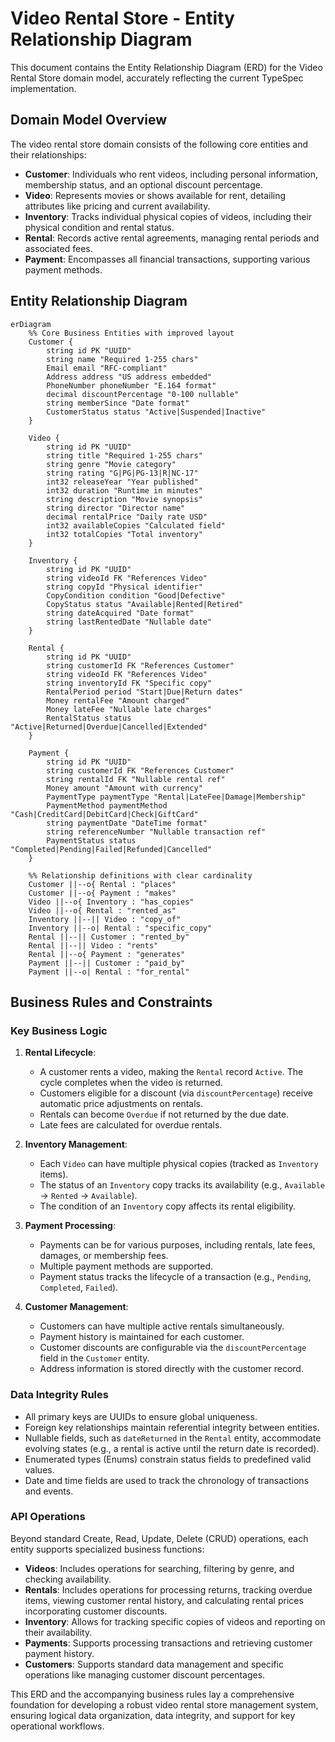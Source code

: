 # Video Rental Store - Entity Relationship Diagram

This document contains the Entity Relationship Diagram (ERD) for the Video Rental Store domain model, accurately reflecting the current TypeSpec implementation.

## Domain Model Overview

The video rental store domain consists of the following core entities and their relationships:

- **Customer**: Individuals who rent videos, including personal information, membership status, and an optional discount percentage.
- **Video**: Represents movies or shows available for rent, detailing attributes like pricing and current availability.
- **Inventory**: Tracks individual physical copies of videos, including their physical condition and rental status.
- **Rental**: Records active rental agreements, managing rental periods and associated fees.
- **Payment**: Encompasses all financial transactions, supporting various payment methods.

## Entity Relationship Diagram

```mermaid
erDiagram
    %% Core Business Entities with improved layout
    Customer {
        string id PK "UUID"
        string name "Required 1-255 chars"
        Email email "RFC-compliant"
        Address address "US address embedded"
        PhoneNumber phoneNumber "E.164 format"
        decimal discountPercentage "0-100 nullable"
        string memberSince "Date format"
        CustomerStatus status "Active|Suspended|Inactive"
    }

    Video {
        string id PK "UUID"
        string title "Required 1-255 chars"
        string genre "Movie category"
        string rating "G|PG|PG-13|R|NC-17"
        int32 releaseYear "Year published"
        int32 duration "Runtime in minutes"
        string description "Movie synopsis"
        string director "Director name"
        decimal rentalPrice "Daily rate USD"
        int32 availableCopies "Calculated field"
        int32 totalCopies "Total inventory"
    }

    Inventory {
        string id PK "UUID"
        string videoId FK "References Video"
        string copyId "Physical identifier"
        CopyCondition condition "Good|Defective"
        CopyStatus status "Available|Rented|Retired"
        string dateAcquired "Date format"
        string lastRentedDate "Nullable date"
    }

    Rental {
        string id PK "UUID"
        string customerId FK "References Customer"
        string videoId FK "References Video"
        string inventoryId FK "Specific copy"
        RentalPeriod period "Start|Due|Return dates"
        Money rentalFee "Amount charged"
        Money lateFee "Nullable late charges"
        RentalStatus status "Active|Returned|Overdue|Cancelled|Extended"
    }

    Payment {
        string id PK "UUID"
        string customerId FK "References Customer"
        string rentalId FK "Nullable rental ref"
        Money amount "Amount with currency"
        PaymentType paymentType "Rental|LateFee|Damage|Membership"
        PaymentMethod paymentMethod "Cash|CreditCard|DebitCard|Check|GiftCard"
        string paymentDate "DateTime format"
        string referenceNumber "Nullable transaction ref"
        PaymentStatus status "Completed|Pending|Failed|Refunded|Cancelled"
    }

    %% Relationship definitions with clear cardinality
    Customer ||--o{ Rental : "places"
    Customer ||--o{ Payment : "makes"
    Video ||--o{ Inventory : "has_copies"
    Video ||--o{ Rental : "rented_as"
    Inventory ||--|| Video : "copy_of"
    Inventory ||--o| Rental : "specific_copy"
    Rental ||--|| Customer : "rented_by"
    Rental ||--|| Video : "rents"
    Rental ||--o{ Payment : "generates"
    Payment ||--|| Customer : "paid_by"
    Payment ||--o| Rental : "for_rental"
```

## Business Rules and Constraints

### Key Business Logic

1. **Rental Lifecycle**:

   - A customer rents a video, making the `Rental` record `Active`. The cycle completes when the video is returned.
   - Customers eligible for a discount (via `discountPercentage`) receive automatic price adjustments on rentals.
   - Rentals can become `Overdue` if not returned by the due date.
   - Late fees are calculated for overdue rentals.

2. **Inventory Management**:

   - Each `Video` can have multiple physical copies (tracked as `Inventory` items).
   - The status of an `Inventory` copy tracks its availability (e.g., `Available` → `Rented` → `Available`).
   - The condition of an `Inventory` copy affects its rental eligibility.

3. **Payment Processing**:

   - Payments can be for various purposes, including rentals, late fees, damages, or membership fees.
   - Multiple payment methods are supported.
   - Payment status tracks the lifecycle of a transaction (e.g., `Pending`, `Completed`, `Failed`).

4. **Customer Management**:
   - Customers can have multiple active rentals simultaneously.
   - Payment history is maintained for each customer.
   - Customer discounts are configurable via the `discountPercentage` field in the `Customer` entity.
   - Address information is stored directly with the customer record.

### Data Integrity Rules

- All primary keys are UUIDs to ensure global uniqueness.
- Foreign key relationships maintain referential integrity between entities.
- Nullable fields, such as `dateReturned` in the `Rental` entity, accommodate evolving states (e.g., a rental is active until the return date is recorded).
- Enumerated types (Enums) constrain status fields to predefined valid values.
- Date and time fields are used to track the chronology of transactions and events.

### API Operations

Beyond standard Create, Read, Update, Delete (CRUD) operations, each entity supports specialized business functions:

- **Videos**: Includes operations for searching, filtering by genre, and checking availability.
- **Rentals**: Includes operations for processing returns, tracking overdue items, viewing customer rental history, and calculating rental prices incorporating customer discounts.
- **Inventory**: Allows for tracking specific copies of videos and reporting on their availability.
- **Payments**: Supports processing transactions and retrieving customer payment history.
- **Customers**: Supports standard data management and specific operations like managing customer discount percentages.

This ERD and the accompanying business rules lay a comprehensive foundation for developing a robust video rental store management system, ensuring logical data organization, data integrity, and support for key operational workflows.
